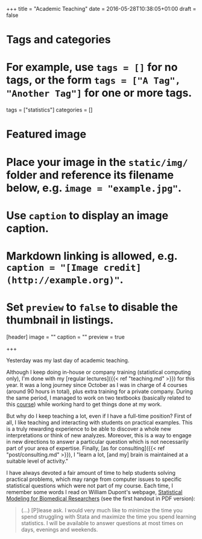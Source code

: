 +++
title = "Academic Teaching"
date = 2016-05-28T10:38:05+01:00
draft = false

# Tags and categories
# For example, use `tags = []` for no tags, or the form `tags = ["A Tag", "Another Tag"]` for one or more tags.
tags = ["statistics"]
categories = []

# Featured image
# Place your image in the `static/img/` folder and reference its filename below, e.g. `image = "example.jpg"`.
# Use `caption` to display an image caption.
#   Markdown linking is allowed, e.g. `caption = "[Image credit](http://example.org)"`.
# Set `preview` to `false` to disable the thumbnail in listings.
[header]
image = ""
caption = ""
preview = true

+++

Yesterday was my last day of academic teaching. 

Although I keep doing in-house or company training (statistical computing only), I'm done with my [regular lectures]({{< ref "teaching.md" >}}) for this year. It was a long journey since October as I was in charge of 4 courses (around 90 hours in total), plus extra training for a private company. During the same period, I managed to work on two textbooks (basically related to this [course][cesam]) while working hard to get things done at my work.

But why do I keep teaching a lot, even if I have a full-time position? First of all, I like teaching and interacting with students on practical examples. This is a truly rewarding experience to be able to discover a whole new interpretations or think of new analyzes. Moreover, this is a way to engage in new directions to answer a particular question which is not necessarily part of your area of expertise. Finally, [as for consulting]({{< ref "post/consulting.md" >}}), I "learn a lot, [and my] brain is maintained at a suitable level of activity."

I have always devoted a fair amount of time to help students solving practical problems, which may range from computer issues to specific statistical questions which were not part of my course. 
Each time, I remember some words I read on William Dupont's webpage,
[Statistical Modeling for Biomedical Researchers][SMBR] (see the first handout in PDF version):

> (...) [P]lease ask. I would very much like to minimize the time you spend struggling with Stata and maximize the time you spend learning statistics. I will be available to answer questions at most times on days, evenings and weekends.

[cesam]: http://www.cesam.upmc.fr/fr/cours_d_informatique.html
[SMBR]: http://biostat.mc.vanderbilt.edu/dupontwd/wddtext/
